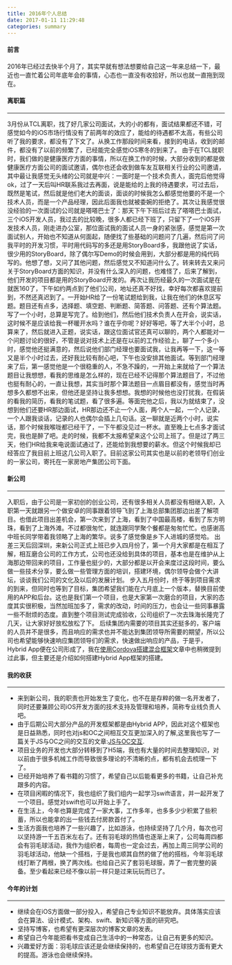 ```yaml
---
title: 2016年个人总结
date: 2017-01-11 11:29:48
categories: summary
---
```


#### 前言
  2016年已经过去快半个月了，其实早就有想法想要给自己这一年来总结一下，最近也一直忙着公司年底年会的事情，心态也一直没有收拾好，所以也就一直拖到现在。
  
#### 离职篇
-----------
  3月份从TCL离职，找了好几家公司面试，大的小的都有，面试结果都还不错，可感觉如今的iOS市场行情没有了前两年的效应了，能给的待遇都不太高，有些公司听了我的要求，都没有了下文了。从换工作那段时间来看，接到的电话，收到的邮件，都没有了以前的频繁了，已经能完全感觉iOS寒冬的到来了。
  由于在TCL就职时，我们做的是健康医疗方面的事情，所以在换工作的时候，大部分收到的都是做健康医疗方面公司的面试邀请，偶尔也还会收到做车友互联相关行业的公司邀请，其中最让我感觉无头绪的公司就是中兴：一面时是一个技术负责人，面完后他觉得ok，过了一天后叫HR联系我过去再面，说是能给的上我的待遇要求，可过去后，既然是笔试，然后就是他们老大的面谈，面谈的时候我怎么都感觉他要的不是一个技术人员，而是一个产品经理，因此后面我也就被委婉的拒绝了。其次让我感觉很没经验的一次面试的公司就是嗒嗒巴士了：那天下午下班后过去了嗒嗒巴士面试，三个iOS开发人员，我过去的比较晚，很多人都已经下班了，只留下了一个iOS开发技术人员，刚走进办公室，那位面试我的面试人员一身的紧张感，感觉是第一次面试别人，开始也不知道从何面起，随便找了些基础的问题问了几遍，然后问了问我平时的开发习惯，平时用代码写的多还是用StoryBoard多，我跟他说了实话，很少用的StoryBoard，除了偶尔写Demo的时候会用到，大部分都是用的纯代码写的。他想了想，又问了其他问题，然后感觉又不知道问什么了。转来转去又来问关于StoryBoard方面的知识，并没有什么深入的问题，也难怪了，后来了解到，他们开发的项目都是用的StoryBoard开发的。再次让我历经最久的一次面试是在就医160了，下午如约两点到了他们公司，地址还真不好找，幸好每次都喜欢提前到，不然还真迟到了。一开始HR给了一份笔试题给到我，让我在他们的休息区写题。题目还有点多，选择题、填空题、判断题、简答题、问答题、还有个算法题。写了一个小时，总算是写完了。给到他们，然后他们技术负责人在开会，说实话，这时候不是应该给我一杯暖开水吗？谁在乎你呢？好好等吧，等了大半个小时，总算来了，然后就进入正题，说实话，跟这位面试官还真可以聊的，两个人都能对一个问题讨论的很好，不管是说对技术上还是在以前的工作经验上，聊了一个多小时，感觉他还挺满意的，然后说他们部门经理也要面试我，让我再等一下，这一等又是半个小时过去，还好我比较有耐心吧，下午也没安排其他面试。等到部门经理来了后，第一感觉他是一个很稳重的人，不急不躁的，一开始上来就给了一个算法题目让我想想，看我的思维是怎么样的，现在已经不记得那个算法题目了，不过他也挺有耐心的，一直让我想，其实当时那个算法题目一点眉目都没有，感觉当时再想多久都想不出来，但他还是坚持让我多想想。我想的时候他也没打扰我，在假装的看我的简历，看我的笔试题，看了很多遍。等面完他之后，我以为就结束了，没想到他们还要HR那边面试，HR那边还不止一个人面，两个人一起，一个人记录，一个人跟我谈话，记录的人也偶尔会插上几句话。这一聊就是近两个小时，说实话，那个时候我喉咙都已经干了，一下午都没见过一杯水。直至晚上七点多才面试完，我也是醉了吧。走的时候，我都不太报希望来这个公司上班了。但是过了两三天，他们HR给我来电说面试通过了，还能给到我想要的薪水。但这个时候我却已经答应了我目前上班这几公司入职了。目前这家公司其实也是以前的老领导们创业的一家公司，寄托在一家房地产集团公司下面。
  
#### 新公司
------
  入职后，由于公司是一家初创的创业公司，还有很多相关人员都没有相继入职，入职第一天就跟另一个做安卓的同事跟着领导飞到了上海总部集团那边出差了解项目。也借此项目出差机会，第一次来到了上海，看到了中国最高楼，看到了东方明珠，看到了上海外滩。不过都很匆忙，就连跟同学聚个餐都是匆匆忙忙。也感谢高中班长同学带着我领略了上海的繁华。说多了感觉像是乡下人进城的感觉哈。
  出差三天后回深圳，来新公司正式上班已步入四月份了，第一个月大家都是在相互了解，相互磨合公司的工作方式，公司也还没给到具体的项目，基本也是在维护从上海那边带回来的项目，工作量也挺少的，大部分都是以开会来度过这段时间，要么做一些技术分享，要么做一些管理方面的培训，搭建环境，偶尔领导会做个大讲坛，谈谈我们公司的文化及以后的发展计划。
  步入五月份时，终于等到项目需求的到来，但同时也等到了目标，集团希望我们能在六月底上一个版本，替换目前使用的APP和后台。这也是我们第一个项目，也是大家第一次磨合的项目，大家的态度其实很积极，当然加班加多了，需求的改动，时间的压力，也会让一些同事暴露一些不耐烦的态度。直到整个项目测试完成验收，公司组织了一次去珠海长隆完了几天，让大家好好放松放松了下。
  后续集团内需要的项目其实还挺多的，客户端的人员并不是很多，而且响应的需求也并不能达到集团领导所需要的期望，所以公司也希望能够快速响应集团领导们的需求，快速做出响应的产品，于是乎，Hybrid App便在公司形成了，我在[使用Cordova搭建混合框架](http://blog.devyan.cn/2016/09/23/使用Cordova搭建混合框架/)文章中也稍微提到过此事，但主要还是介绍如何搭建Hybrid App框架的搭建。
  
#### 我的收获
------
  * 来到新公司，我的职责也开始发生了变化，也不在是存粹的做一名开发者了，同时还要兼顾公司iOS开发方面的技术支持及管理和培养，简称专业线负责人吧。
  * 由于后期公司大部分产品的开发框架都是由Hybrid APP，因此对这个框架也是日益熟悉，同时也对js和OC之间相互交互更加深入的了解,这里我也写了一篇关于JS与OC之间的交互的文章:[JS与OC交互](http://blog.devyan.cn/2016/11/29/JS与OC交互/).
  * 项目业务的开发也大部分转移到了H5端，我也有大量的时间去整理知识，对以前由于很多机械工作而导致很多理论的不清晰的点，都有机会去梳理一下了。
  * 已经开始培养了看书籍的习惯了，希望自己以后能看更多的书籍，让自己补充跟多的内容。
  * 在项目闲暇的情况下，我也组织了我们组内一起学习swift语言，并一起开发了一个项目。感觉对swift也可以开始上手了。
  * 在生活上，今年也算是完成了一家大事，工作多年，也多多少少积累了些积蓄，所以也能拿的出一些钱去付房款首付了。
  * 生活方面我也培养了一些兴趣了，比如游泳，也持续坚持了几个月，每次也可以坚持游一千五百米左右了。还有羽毛球的热情也逐渐上来了，公司每周四都会有羽毛球活动，我作为组织者，每周也一定会过去，再加上周三同学公司的羽毛球活动，他缺一个搭档，于是我也顺其自然的做了他的搭档，今年羽毛球线打断了两根，换了两次线。也给自己买了套羽毛球服，弄了一套完整的装备。至少看起来已经不像以前一样只是过来玩玩而已了。

#### 今年的计划
--------
   * 继续会在iOS方面做一部分投入，希望自己专业知识不能放弃。具体落实应该会在算法、设计模式、架构、swift、新知识等方面的研究吧。
   * 坚持写博客，也希望有更深层次的博客文章的发表。
   * 希望自己今年能把看书变成自己生活中的一种常态，让自己有更多的知识。
   * 兴趣爱好方面：羽毛球应该还是会继续保持的，也希望自己在球技方面有更大的提高。游泳也会继续保持。
